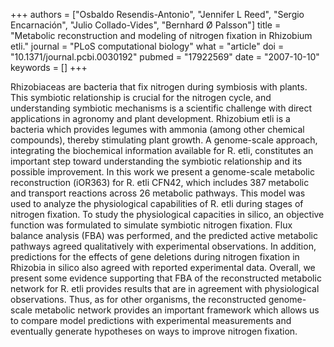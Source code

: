 +++
authors = ["Osbaldo Resendis-Antonio", "Jennifer L Reed", "Sergio Encarnación", "Julio Collado-Vides", "Bernhard Ø Palsson"]
title = "Metabolic reconstruction and modeling of nitrogen fixation in Rhizobium etli."
journal = "PLoS computational biology"
what = "article"
doi = "10.1371/journal.pcbi.0030192"
pubmed = "17922569"
date = "2007-10-10"
keywords = []
+++

Rhizobiaceas are bacteria that fix nitrogen during symbiosis with plants. This symbiotic relationship is crucial for the nitrogen cycle, and understanding symbiotic mechanisms is a scientific challenge with direct applications in agronomy and plant development. Rhizobium etli is a bacteria which provides legumes with ammonia (among other chemical compounds), thereby stimulating plant growth. A genome-scale approach, integrating the biochemical information available for R. etli, constitutes an important step toward understanding the symbiotic relationship and its possible improvement. In this work we present a genome-scale metabolic reconstruction (iOR363) for R. etli CFN42, which includes 387 metabolic and transport reactions across 26 metabolic pathways. This model was used to analyze the physiological capabilities of R. etli during stages of nitrogen fixation. To study the physiological capacities in silico, an objective function was formulated to simulate symbiotic nitrogen fixation. Flux balance analysis (FBA) was performed, and the predicted active metabolic pathways agreed qualitatively with experimental observations. In addition, predictions for the effects of gene deletions during nitrogen fixation in Rhizobia in silico also agreed with reported experimental data. Overall, we present some evidence supporting that FBA of the reconstructed metabolic network for R. etli provides results that are in agreement with physiological observations. Thus, as for other organisms, the reconstructed genome-scale metabolic network provides an important framework which allows us to compare model predictions with experimental measurements and eventually generate hypotheses on ways to improve nitrogen fixation.